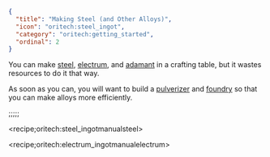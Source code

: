 ```json
{
  "title": "Making Steel (and Other Alloys)",
  "icon": "oritech:steel_ingot",
  "category": "oritech:getting_started",
  "ordinal": 2
}
```

You can make [steel](^oritech:resources/steel), [electrum](^oritech:resources/electrum), and [adamant](^oritech:resources/adamant) in a crafting table, but it wastes resources to do it that way.

As soon as you can, you will want to build a [pulverizer](^oritech:processing/pulverizer) and [foundry](^oritech:processing/foundry) so that you can make alloys more efficiently.

;;;;;

<recipe;oritech:steel_ingotmanualsteel>

<recipe;oritech:electrum_ingotmanualelectrum>
